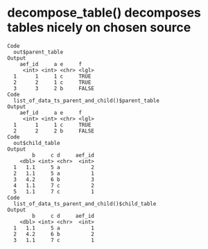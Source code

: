 # decompose_table() decomposes tables nicely on chosen source

    Code
      out$parent_table
    Output
        aef_id     a e     f    
         <int> <int> <chr> <lgl>
      1      1     1 c     TRUE 
      2      2     1 c     TRUE 
      3      3     2 b     FALSE
    Code
      list_of_data_ts_parent_and_child()$parent_table
    Output
        aef_id     a e     f    
         <int> <int> <chr> <lgl>
      1      1     1 c     TRUE 
      2      2     2 b     FALSE
    Code
      out$child_table
    Output
            b     c d     aef_id
        <dbl> <int> <chr>  <int>
      1   1.1     5 a          2
      2   1.1     5 a          1
      3   4.2     6 b          3
      4   1.1     7 c          2
      5   1.1     7 c          1
    Code
      list_of_data_ts_parent_and_child()$child_table
    Output
            b     c d     aef_id
        <dbl> <int> <chr>  <int>
      1   1.1     5 a          1
      2   4.2     6 b          2
      3   1.1     7 c          1

